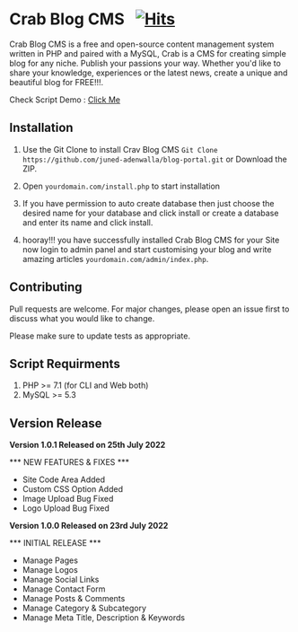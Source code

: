 # Crab Blog CMS &nbsp; [![Hits](https://hits.seeyoufarm.com/api/count/incr/badge.svg?url=https%3A%2F%2Fgithub.com%2Fjuned-adenwalla%2Fblog-portal&count_bg=%2379C83D&title_bg=%23555555&icon=&icon_color=%23E7E7E7&title=hits&edge_flat=false)](https://hits.seeyoufarm.com)

Crab Blog CMS is a free and open-source content management system written in PHP and paired with a MySQL, Crab is a CMS for creating simple blog for any niche. Publish your passions your way. Whether you'd like to share your knowledge, experiences or the latest news, create a unique and beautiful blog for FREE!!!.

Check Script Demo : <a href="https://thepager.in/">Click Me</a>

## Installation

1) Use the Git Clone to install Crav Blog CMS ```Git Clone https://github.com/juned-adenwalla/blog-portal.git``` or Download the ZIP.

2) Open ```yourdomain.com/install.php``` to start installation

3) If you have permission to auto create database then just choose the desired name for your database and click install or create a database and enter its name and click install.

4) hooray!!! you have successfully installed Crab Blog CMS for your Site now login to admin panel and start customising your blog and write amazing articles ```yourdomain.com/admin/index.php```.


## Contributing
Pull requests are welcome. For major changes, please open an issue first to discuss what you would like to change.

Please make sure to update tests as appropriate.

## Script Requirments
1) PHP >= 7.1 (for CLI and Web both)
2) MySQL >= 5.3

## Version Release

<strong>Version 1.0.1 Released on 25th July 2022</strong>

*** NEW FEATURES & FIXES ***
* Site Code Area Added
* Custom CSS Option Added
* Image Upload Bug Fixed
* Logo Upload Bug Fixed

<strong>Version 1.0.0 Released on 23rd July 2022</strong>

*** INITIAL RELEASE ***
* Manage Pages
* Manage Logos
* Manage Social Links
* Manage Contact Form
* Manage Posts & Comments
* Manage Category & Subcategory
* Manage Meta Title, Description & Keywords
